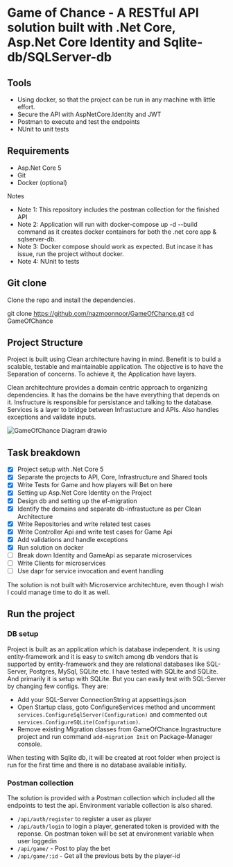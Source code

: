 # Game of Chance - A RESTful API solution built with .Net Core, Asp.Net Core Identity and Sqlite-db/SQLServer-db

## Tools
- Using docker, so that the project can be run in any machine with little effort.
- Secure the API with AspNetCore.Identity and JWT
- Postman to execute and test the endpoints
- NUnit to unit tests

## Requirements
- Asp.Net Core 5
- Git
- Docker (optional)

Notes
- Note 1: This repository includes the postman collection for the finished API
- Note 2: Application will run with docker-compose up -d --build command as it creates docker containers for both the .net core app & sqlserver-db.
- Note 3: Docker compose should work as expected. But incase it has issue, run the project without docker. 
- Note 4: NUnit to tests 

## Git clone
Clone the repo and install the dependencies.

git clone https://github.com/nazmoonnoor/GameOfChance.git
cd GameOfChance


## Project Structure
Project is built using Clean architecture having in mind. Benefit is to build a scalable, testable and maintainable application. The objective is to have the Separation of concerns. To achieve it, the Application have layers.

Clean architechture provides a domain centric approach to organizing dependencies. It has the domains be the have everything that depends on it.
Insfructure is responsible for persistance and talking to the database.
Services is a layer to bridge between Infrastucture and APIs. Also handles exceptions and validate inputs.

![GameOfChance Diagram drawio](https://user-images.githubusercontent.com/1157439/150153013-355b2f5a-be00-48bb-9daf-78d5a21a81b5.png)

## Task breakdown
- [x] Project setup with .Net Core 5
- [x] Separate the projects to API, Core, Infrastructure and Shared tools
- [x] Write Tests for Game and how players will Bet on here
- [x] Setting up Asp.Net Core Identity on the Project
- [x] Design db and setting up the ef-migration
- [x] Identify the domains and separate db-infrastucture as per Clean Architecture
- [x] Write Repositories and write related test cases
- [x] Write Controller Api and write test cases for Game Api
- [x] Add validations and handle exceptions
- [x] Run solution on docker
- [ ] Break down Identity and GameApi as separate microservices
- [ ] Write Clients for microservices
- [ ] Use dapr for service invocation and event handling

The solution is not built with Microservice architechture, even though I wish I could manage time to do it as well.

## Run the project

### DB setup
Project is built as an application which is database independent. It is using entity-framework and it is easy to switch among db vendors that is supported by entity-framework and they are relational databases like SQL-Server, Postgres, MySql, SQLite etc.
I have tested with SQLite and SQLite. And primarily it is setup with SQLite. But you can easily test with SQL-Server by changing few configs. They are:
- Add your SQL-Server ConnectionString at appsettings.json
- Open Startup class, goto ConfigureServices method and uncomment `services.ConfigureSqlServer(Configuration)` and commented out `services.ConfigureSQLite(Configuration)`.
- Remove existing Migration classes from GameOfChance.Ingrastructure project and run command `add-migration Init` on Package-Manager console.

When testing with Sqlite db, it will be created at root folder when project is run for the first time and there is no database available initially.

### Postman collection
The solution is provided with a Postman collection which included all the endpoints to test the api. Environment variable collection is also shared.
- `/api/auth/register` to register a user as player
- `/api/auth/login` to login a player, generated token is provided with the reponse. On postman token will be set at environment variable when user loggedin
- `/api/game/` - Post to play the bet
- `/api/game/:id` - Get all the previous bets by the player-id


